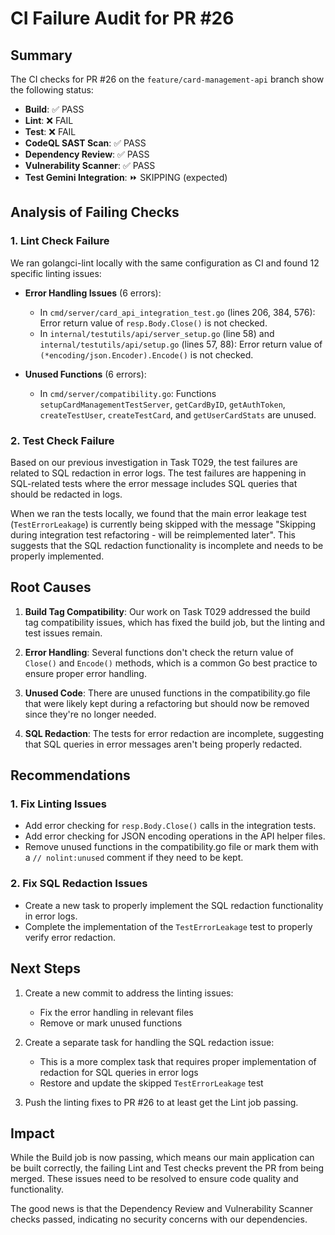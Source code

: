 # CI Failure Audit for PR #26

## Summary

The CI checks for PR #26 on the `feature/card-management-api` branch show the following status:

- **Build**: ✅ PASS
- **Lint**: ❌ FAIL
- **Test**: ❌ FAIL
- **CodeQL SAST Scan**: ✅ PASS
- **Dependency Review**: ✅ PASS
- **Vulnerability Scanner**: ✅ PASS
- **Test Gemini Integration**: ⏩ SKIPPING (expected)

## Analysis of Failing Checks

### 1. Lint Check Failure

We ran golangci-lint locally with the same configuration as CI and found 12 specific linting issues:

- **Error Handling Issues** (6 errors):
  - In `cmd/server/card_api_integration_test.go` (lines 206, 384, 576): Error return value of `resp.Body.Close()` is not checked.
  - In `internal/testutils/api/server_setup.go` (line 58) and `internal/testutils/api/setup.go` (lines 57, 88): Error return value of `(*encoding/json.Encoder).Encode()` is not checked.

- **Unused Functions** (6 errors):
  - In `cmd/server/compatibility.go`: Functions `setupCardManagementTestServer`, `getCardByID`, `getAuthToken`, `createTestUser`, `createTestCard`, and `getUserCardStats` are unused.

### 2. Test Check Failure

Based on our previous investigation in Task T029, the test failures are related to SQL redaction in error logs. The test failures are happening in SQL-related tests where the error message includes SQL queries that should be redacted in logs.

When we ran the tests locally, we found that the main error leakage test (`TestErrorLeakage`) is currently being skipped with the message "Skipping during integration test refactoring - will be reimplemented later". This suggests that the SQL redaction functionality is incomplete and needs to be properly implemented.

## Root Causes

1. **Build Tag Compatibility**: Our work on Task T029 addressed the build tag compatibility issues, which has fixed the build job, but the linting and test issues remain.

2. **Error Handling**: Several functions don't check the return value of `Close()` and `Encode()` methods, which is a common Go best practice to ensure proper error handling.

3. **Unused Code**: There are unused functions in the compatibility.go file that were likely kept during a refactoring but should now be removed since they're no longer needed.

4. **SQL Redaction**: The tests for error redaction are incomplete, suggesting that SQL queries in error messages aren't being properly redacted.

## Recommendations

### 1. Fix Linting Issues

- Add error checking for `resp.Body.Close()` calls in the integration tests.
- Add error checking for JSON encoding operations in the API helper files.
- Remove unused functions in the compatibility.go file or mark them with a `// nolint:unused` comment if they need to be kept.

### 2. Fix SQL Redaction Issues

- Create a new task to properly implement the SQL redaction functionality in error logs.
- Complete the implementation of the `TestErrorLeakage` test to properly verify error redaction.

## Next Steps

1. Create a new commit to address the linting issues:
   - Fix the error handling in relevant files
   - Remove or mark unused functions

2. Create a separate task for handling the SQL redaction issue:
   - This is a more complex task that requires proper implementation of redaction for SQL queries in error logs
   - Restore and update the skipped `TestErrorLeakage` test

3. Push the linting fixes to PR #26 to at least get the Lint job passing.

## Impact

While the Build job is now passing, which means our main application can be built correctly, the failing Lint and Test checks prevent the PR from being merged. These issues need to be resolved to ensure code quality and functionality.

The good news is that the Dependency Review and Vulnerability Scanner checks passed, indicating no security concerns with our dependencies.

